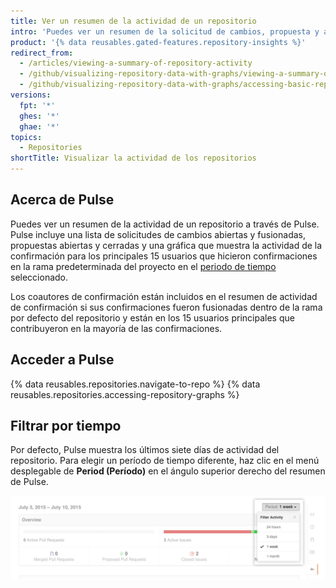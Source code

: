```yaml
---
title: Ver un resumen de la actividad de un repositorio
intro: 'Puedes ver un resumen de la solicitud de cambios, propuesta y actividad de confirmación de un repositorio.'
product: '{% data reusables.gated-features.repository-insights %}'
redirect_from:
  - /articles/viewing-a-summary-of-repository-activity
  - /github/visualizing-repository-data-with-graphs/viewing-a-summary-of-repository-activity
  - /github/visualizing-repository-data-with-graphs/accessing-basic-repository-data/viewing-a-summary-of-repository-activity
versions:
  fpt: '*'
  ghes: '*'
  ghae: '*'
topics:
  - Repositories
shortTitle: Visualizar la actividad de los repositorios
---
```


## Acerca de Pulse

Puedes ver un resumen de la actividad de un repositorio a través de Pulse. Pulse incluye una lista de solicitudes de cambios abiertas y fusionadas, propuestas abiertas y cerradas y una gráfica que muestra la actividad de la confirmación para los principales 15 usuarios que hicieron confirmaciones en la rama predeterminada del proyecto en el [periodo de tiempo](/articles/viewing-a-summary-of-repository-activity#filtering-by-time) seleccionado.

Los coautores de confirmación están incluidos en el resumen de actividad de confirmación si sus confirmaciones fueron fusionadas dentro de la rama por defecto del repositorio y están en los 15 usuarios principales que contribuyeron en la mayoría de las confirmaciones.

## Acceder a Pulse

{% data reusables.repositories.navigate-to-repo %}
{% data reusables.repositories.accessing-repository-graphs %}

## Filtrar por tiempo

Por defecto, Pulse muestra los últimos siete días de actividad del repositorio. Para elegir un período de tiempo diferente, haz clic en el menú desplegable de **Period (Período)** en el ángulo superior derecho del resumen de Pulse.

![Filtrar la actividad de Pulse por tiempo](/assets/images/help/pulse/pulse_time_filter_dropdown.png)
